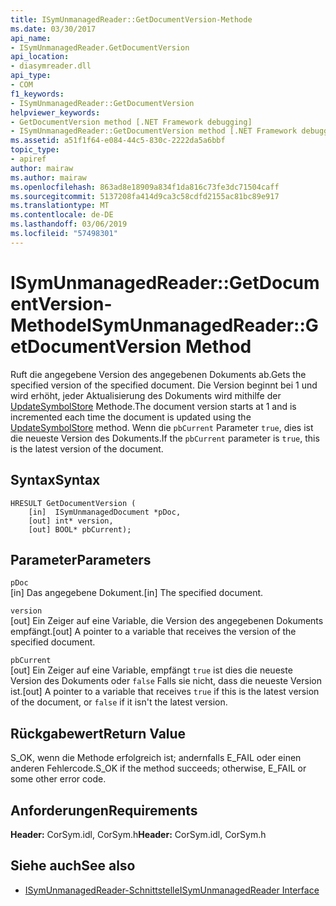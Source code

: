 ```yaml
---
title: ISymUnmanagedReader::GetDocumentVersion-Methode
ms.date: 03/30/2017
api_name:
- ISymUnmanagedReader.GetDocumentVersion
api_location:
- diasymreader.dll
api_type:
- COM
f1_keywords:
- ISymUnmanagedReader::GetDocumentVersion
helpviewer_keywords:
- GetDocumentVersion method [.NET Framework debugging]
- ISymUnmanagedReader::GetDocumentVersion method [.NET Framework debugging]
ms.assetid: a51f1f64-e084-44c5-830c-2222da5a6bbf
topic_type:
- apiref
author: mairaw
ms.author: mairaw
ms.openlocfilehash: 863ad8e18909a834f1da816c73fe3dc71504caff
ms.sourcegitcommit: 5137208fa414d9ca3c58cdfd2155ac81bc89e917
ms.translationtype: MT
ms.contentlocale: de-DE
ms.lasthandoff: 03/06/2019
ms.locfileid: "57498301"
---
```

# <a name="isymunmanagedreadergetdocumentversion-method"></a><span data-ttu-id="9c95e-102">ISymUnmanagedReader::GetDocumentVersion-Methode</span><span class="sxs-lookup"><span data-stu-id="9c95e-102">ISymUnmanagedReader::GetDocumentVersion Method</span></span>
<span data-ttu-id="9c95e-103">Ruft die angegebene Version des angegebenen Dokuments ab.</span><span class="sxs-lookup"><span data-stu-id="9c95e-103">Gets the specified version of the specified document.</span></span> <span data-ttu-id="9c95e-104">Die Version beginnt bei 1 und wird erhöht, jeder Aktualisierung des Dokuments wird mithilfe der [UpdateSymbolStore](../../../../docs/framework/unmanaged-api/diagnostics/isymunmanagedreader-updatesymbolstore-method.md) Methode.</span><span class="sxs-lookup"><span data-stu-id="9c95e-104">The document version starts at 1 and is incremented each time the document is updated using the [UpdateSymbolStore](../../../../docs/framework/unmanaged-api/diagnostics/isymunmanagedreader-updatesymbolstore-method.md) method.</span></span> <span data-ttu-id="9c95e-105">Wenn die `pbCurrent` Parameter `true`, dies ist die neueste Version des Dokuments.</span><span class="sxs-lookup"><span data-stu-id="9c95e-105">If the `pbCurrent` parameter is `true`, this is the latest version of the document.</span></span>  
  
## <a name="syntax"></a><span data-ttu-id="9c95e-106">Syntax</span><span class="sxs-lookup"><span data-stu-id="9c95e-106">Syntax</span></span>  
  
```  
HRESULT GetDocumentVersion (  
    [in]  ISymUnmanagedDocument *pDoc,  
    [out] int* version,  
    [out] BOOL* pbCurrent);  
```  
  
## <a name="parameters"></a><span data-ttu-id="9c95e-107">Parameter</span><span class="sxs-lookup"><span data-stu-id="9c95e-107">Parameters</span></span>  
 `pDoc`  
 <span data-ttu-id="9c95e-108">[in] Das angegebene Dokument.</span><span class="sxs-lookup"><span data-stu-id="9c95e-108">[in] The specified document.</span></span>  
  
 `version`  
 <span data-ttu-id="9c95e-109">[out] Ein Zeiger auf eine Variable, die Version des angegebenen Dokuments empfängt.</span><span class="sxs-lookup"><span data-stu-id="9c95e-109">[out] A pointer to a variable that receives the version of the specified document.</span></span>  
  
 `pbCurrent`  
 <span data-ttu-id="9c95e-110">[out] Ein Zeiger auf eine Variable, empfängt `true` ist dies die neueste Version des Dokuments oder `false` Falls sie nicht, dass die neueste Version ist.</span><span class="sxs-lookup"><span data-stu-id="9c95e-110">[out] A pointer to a variable that receives `true` if this is the latest version of the document, or `false` if it isn't the latest version.</span></span>  
  
## <a name="return-value"></a><span data-ttu-id="9c95e-111">Rückgabewert</span><span class="sxs-lookup"><span data-stu-id="9c95e-111">Return Value</span></span>  
 <span data-ttu-id="9c95e-112">S_OK, wenn die Methode erfolgreich ist; andernfalls E_FAIL oder einen anderen Fehlercode.</span><span class="sxs-lookup"><span data-stu-id="9c95e-112">S_OK if the method succeeds; otherwise, E_FAIL or some other error code.</span></span>  
  
## <a name="requirements"></a><span data-ttu-id="9c95e-113">Anforderungen</span><span class="sxs-lookup"><span data-stu-id="9c95e-113">Requirements</span></span>  
 <span data-ttu-id="9c95e-114">**Header:** CorSym.idl, CorSym.h</span><span class="sxs-lookup"><span data-stu-id="9c95e-114">**Header:** CorSym.idl, CorSym.h</span></span>  
  
## <a name="see-also"></a><span data-ttu-id="9c95e-115">Siehe auch</span><span class="sxs-lookup"><span data-stu-id="9c95e-115">See also</span></span>
- [<span data-ttu-id="9c95e-116">ISymUnmanagedReader-Schnittstelle</span><span class="sxs-lookup"><span data-stu-id="9c95e-116">ISymUnmanagedReader Interface</span></span>](../../../../docs/framework/unmanaged-api/diagnostics/isymunmanagedreader-interface.md)
